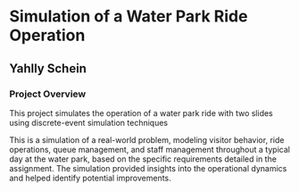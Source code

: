 # Simulation of a Water Park Ride Operation
## Yahlly Schein

### Project Overview
This project simulates the operation of a water park ride with two slides using discrete-event simulation techniques

This is a simulation of a real-world problem, modeling visitor behavior, ride operations, queue management, and staff management throughout a typical day at the water park, based on the specific requirements detailed in the assignment. 
The simulation provided insights into the operational dynamics and helped identify potential improvements.
